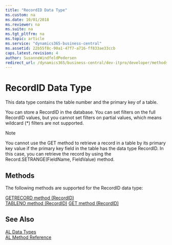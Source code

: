 ```yaml
---
title: "RecordID Data Type"
ms.custom: na
ms.date: 10/01/2018
ms.reviewer: na
ms.suite: na
ms.tgt_pltfrm: na
ms.topic: article
ms.service: "dynamics365-business-central"
ms.assetid: 22b55f8c-90a1-47f7-a716-ff833ae33ccb
caps.latest.revision: 4
author: SusanneWindfeldPedersen
redirect_url: /dynamics365/business-central/dev-itpro/developer/methods-auto/library
---
```

# RecordID Data Type
This data type contains the table number and the primary key of a table.

You can store a RecordID in the database. You can set filters on the full RecordID values, but you cannot set filters on partial values, which means wildcard (*) filters are not supported.

> [!NOTE]  
> You cannot use the GET method to retrieve a record in a table by its primary key value if the primary key field in the table has the data type RecordID. In this case, you can retrieve the record by using  the Record.SETRANGE(FieldName, FieldValue) method.

## Methods
The following methods are supported for the RecordID data type:

[GETRECORD method (RecordID)](../methods/devenv-getrecord-method-recordid.md)   
[TABLENO method (RecordID)](../methods/devenv-tableno-method-recordid.md)
[GET method (RecordID)](../methods/devenv-get-method-record.md)   

## See Also  
[AL Data Types](devenv-al-data-types.md)  
[AL Method Reference](../methods/devenv-al-method-reference.md)  
